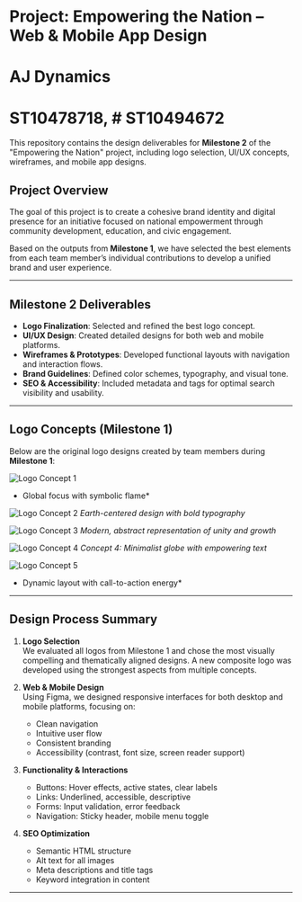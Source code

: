 # Project: Empowering the Nation – Web & Mobile App Design
# AJ Dynamics 
# ST10478718, # ST10494672

This repository contains the design deliverables for **Milestone 2** of the "Empowering the Nation" project, including logo selection, UI/UX concepts, wireframes, and mobile app designs.

## Project Overview

The goal of this project is to create a cohesive brand identity and digital presence for an initiative focused on national empowerment through community development, education, and civic engagement.

Based on the outputs from **Milestone 1**, we have selected the best elements from each team member’s individual contributions to develop a unified brand and user experience.

---

## Milestone 2 Deliverables

- **Logo Finalization**: Selected and refined the best logo concept.
- **UI/UX Design**: Created detailed designs for both web and mobile platforms.
- **Wireframes & Prototypes**: Developed functional layouts with navigation and interaction flows.
- **Brand Guidelines**: Defined color schemes, typography, and visual tone.
- **SEO & Accessibility**: Included metadata and tags for optimal search visibility and usability.

---

##  Logo Concepts (Milestone 1)

Below are the original logo designs created by team members during **Milestone 1**:

![Logo Concept 1](https://github.com/user-attachments/assets/68923c56-db1a-4579-bd44-e6ead4a47144)
* Global focus with symbolic flame*

![Logo Concept 2](https://github.com/user-attachments/assets/31cf8afa-daf6-4c1c-8a07-b018844e66b7)
*Earth-centered design with bold typography*

![Logo Concept 3](https://github.com/user-attachments/assets/188b884c-b863-4a35-a271-02271d50ee48)
*Modern, abstract representation of unity and growth*

![Logo Concept 4](https://github.com/user-attachments/assets/3c4490a6-bee6-49ae-b5ef-032e6e54c283)
*Concept 4: Minimalist globe with empowering text*

![Logo Concept 5](https://github.com/user-attachments/assets/850e873b-73a4-48de-9c36-e4c55d2cc101)
* Dynamic layout with call-to-action energy*

---

##  Design Process Summary

1. **Logo Selection**  
   We evaluated all logos from Milestone 1 and chose the most visually compelling and thematically aligned designs. A new composite logo was developed using the strongest aspects from multiple concepts.

2. **Web & Mobile Design**  
   Using Figma, we designed responsive interfaces for both desktop and mobile platforms, focusing on:
   - Clean navigation
   - Intuitive user flow
   - Consistent branding
   - Accessibility (contrast, font size, screen reader support)

3. **Functionality & Interactions**  
   - Buttons: Hover effects, active states, clear labels
   - Links: Underlined, accessible, descriptive
   - Forms: Input validation, error feedback
   - Navigation: Sticky header, mobile menu toggle

4. **SEO Optimization**  
   - Semantic HTML structure
   - Alt text for all images
   - Meta descriptions and title tags
   - Keyword integration in content

---
